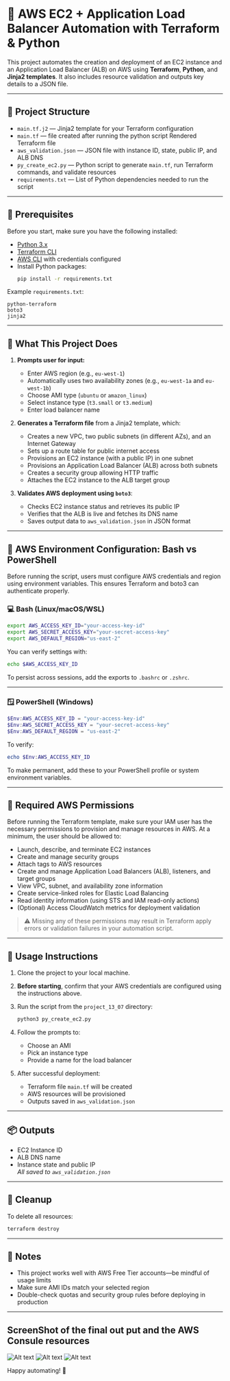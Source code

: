 # 🚀 AWS EC2 + Application Load Balancer Automation with Terraform & Python

This project automates the creation and deployment of an EC2 instance and an Application Load Balancer (ALB) on AWS using **Terraform**, **Python**, and **Jinja2 templates**. It also includes resource validation and outputs key details to a JSON file.

---

## 📁 Project Structure

- `main.tf.j2` — Jinja2 template for your Terraform configuration  
- `main.tf` — file created after running the python script Rendered Terraform file  
- `aws_validation.json` — JSON file with instance ID, state, public IP, and ALB DNS  
- `py_create_ec2.py` — Python script to generate `main.tf`, run Terraform commands, and validate resources  
- `requirements.txt` — List of Python dependencies needed to run the script

---

## 🧰 Prerequisites

Before you start, make sure you have the following installed:

- [Python 3.x](https://www.python.org/downloads/)
- [Terraform CLI](https://developer.hashicorp.com/terraform/downloads)
- [AWS CLI](https://docs.aws.amazon.com/cli/latest/userguide/install-cliv2.html) with credentials configured
- Install Python packages:
  ```bash
  pip install -r requirements.txt
  ```

Example `requirements.txt`:
```
python-terraform
boto3
jinja2
```

---

## 🧠 What This Project Does

1. **Prompts user for input:**
   - Enter AWS region (e.g., `eu-west-1`)
   - Automatically uses two availability zones (e.g., `eu-west-1a` and `eu-west-1b`)
   - Choose AMI type (`ubuntu` or `amazon_linux`)
   - Select instance type (`t3.small` or `t3.medium`)
   - Enter load balancer name

2. **Generates a Terraform file** from a Jinja2 template, which:
   - Creates a new VPC, two public subnets (in different AZs), and an Internet Gateway
   - Sets up a route table for public internet access
   - Provisions an EC2 instance (with a public IP) in one subnet
   - Provisions an Application Load Balancer (ALB) across both subnets
   - Creates a security group allowing HTTP traffic
   - Attaches the EC2 instance to the ALB target group

3. **Validates AWS deployment using `boto3`**:
   - Checks EC2 instance status and retrieves its public IP
   - Verifies that the ALB is live and fetches its DNS name
   - Saves output data to `aws_validation.json` in JSON format

---

## 🧾 AWS Environment Configuration: Bash vs PowerShell

Before running the script, users must configure AWS credentials and region using environment variables. This ensures Terraform and boto3 can authenticate properly.

### 💻 Bash (Linux/macOS/WSL)

```bash
export AWS_ACCESS_KEY_ID="your-access-key-id"
export AWS_SECRET_ACCESS_KEY="your-secret-access-key"
export AWS_DEFAULT_REGION="us-east-2"
```

You can verify settings with:
```bash
echo $AWS_ACCESS_KEY_ID
```

To persist across sessions, add the exports to `.bashrc` or `.zshrc`.

---

### 🪟 PowerShell (Windows)

```powershell
$Env:AWS_ACCESS_KEY_ID = "your-access-key-id"
$Env:AWS_SECRET_ACCESS_KEY = "your-secret-access-key"
$Env:AWS_DEFAULT_REGION = "us-east-2"
```

To verify:
```powershell
echo $Env:AWS_ACCESS_KEY_ID
```

To make permanent, add these to your PowerShell profile or system environment variables.

---

## 🔐 Required AWS Permissions

Before running the Terraform template, make sure your IAM user has the necessary permissions to provision and manage resources in AWS. At a minimum, the user should be allowed to:

- Launch, describe, and terminate EC2 instances
- Create and manage security groups
- Attach tags to AWS resources
- Create and manage Application Load Balancers (ALB), listeners, and target groups
- View VPC, subnet, and availability zone information
- Create service-linked roles for Elastic Load Balancing
- Read identity information (using STS and IAM read-only actions)
- (Optional) Access CloudWatch metrics for deployment validation

> ⚠️ Missing any of these permissions may result in Terraform apply errors or validation failures in your automation script.

---

## 🚨 Usage Instructions

1. Clone the project to your local machine.

2. **Before starting**, confirm that your AWS credentials are configured using the instructions above.

3. Run the script from the `project_13_07` directory:
   ```bash
   python3 py_create_ec2.py
   ```

4. Follow the prompts to:
   - Choose an AMI
   - Pick an instance type
   - Provide a name for the load balancer

5. After successful deployment:
   - Terraform file `main.tf` will be created
   - AWS resources will be provisioned
   - Outputs saved in `aws_validation.json`

---

## 📦 Outputs

- EC2 Instance ID
- ALB DNS name
- Instance state and public IP  
_All saved to `aws_validation.json`_

---

## 🧹 Cleanup

To delete all resources:
```bash
terraform destroy
```

---

## 📌 Notes

- This project works well with AWS Free Tier accounts—be mindful of usage limits
- Make sure AMI IDs match your selected region
- Double-check quotas and security group rules before deploying in production

---
## ScreenShot of the final out put and the AWS Consule resources
![Alt text](cli_output_and_json_file.png)
![Alt text](resources_summery.png)
![Alt text](browse_to_LB.png)




Happy automating! 🎯
